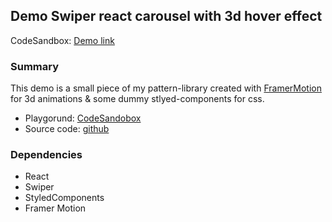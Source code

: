 ## Demo Swiper react carousel with 3d hover effect

CodeSandbox: [Demo link](https://15evt.csb.app/)

### Summary

This demo is a small piece of my pattern-library created with [FramerMotion](https://www.framer.com/motion/) for 3d animations & some dummy stlyed-components for css.

- Playgorund: [CodeSandobox](https://codesandbox.io/s/cocky-ptolemy-15evt?file=/src/App.js)
- Source code: [github](https://github.com/GiuB/react-swiper-3d-gallery/tree/master/src)

### Dependencies

- React
- Swiper
- StyledComponents
- Framer Motion
